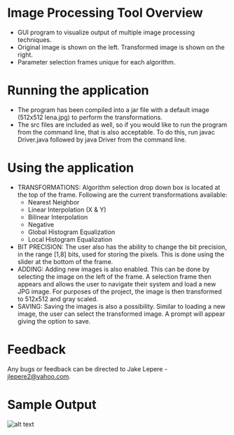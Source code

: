 # Image Processing Tool Overview
- GUI program to visualize output of multiple image processing techniques.
- Original image is shown on the left. Transformed image is shown on the right.
- Parameter selection frames unique for each algorithm.

# Running the application
- The program has been compiled into a jar file with a default image (512x512 lena.jpg) to perform the transformations.
- The src files are included as well, so if you would like to run the program from the command line, that is also acceptable. To do this, run javac Driver.java followed by java Driver from the command line.

# Using the application
- TRANSFORMATIONS: Algorithm selection drop down box is located at the top of the frame. Following are the current transformations available:
  - Nearest Neighbor
  - Linear Interpolation (X & Y)
  - Bilinear Interpolation
  - Negative
  - Global Histogram Equalization
  - Local Histogram Equalization
- BIT PRECISION: The user also has the ability to change the bit precision, in the range [1,8] bits, used for storing the pixels. This is done using the slider at the bottom of the frame.
- ADDING: Adding new images is also enabled. This can be done by selecting the image on the left of the frame. A selection frame then appears and allows the user to navigate their system and load a new JPG image. For purposes of the project, the image is then transformed to 512x512 and gray scaled.
- SAVING: Saving the images is also a possibility. Similar to loading a new image, the user can select the transformed image. A prompt will appear giving the option to save.

# Feedback
Any bugs or feedback can be directed to Jake Lepere - jlepere2@yahoo.com.

# Sample Output
![alt text](https://github.com/jrlepere/ImageTransformationProject/blob/master/imgs/NearestNeighbor_512-32-512_7.png)
